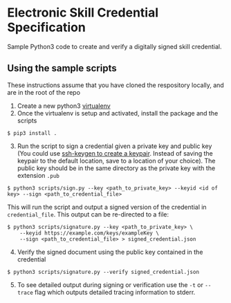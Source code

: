 # Electronic Skill Credential Specification
Sample Python3 code to create and verify a digitally signed skill credential.

## Using the sample scripts
These instructions assume that you have cloned the respository locally, and are in the root of the repo

1. Create a new python3 [virtualenv](https://virtualenv.pypa.io/en/latest/)
2. Once the virtualenv is setup and activated, install the package and the scripts

```shell
$ pip3 install .
```

3. Run the script to sign a credential given a private key and public key (You could use [ssh-keygen to create a keypair](https://www.digitalocean.com/docs/droplets/how-to/add-ssh-keys/create-with-openssh/). Instead of saving the keypair to the default location, save to a location of your choice). The public key should be in the same directory as the private key with the extension `.pub`

```shell
$ python3 scripts/sign.py --key <path_to_private_key> --keyid <id of key> --sign <path_to_credential_file>
```

This will run the script and output a signed version of the credential in `credential_file`. This output can be re-directed to a file:

```shell
$ python3 scripts/signature.py --key <path_to_private_key> \
    --keyid https://example.com/keys/exampleKey \
    --sign <path_to_credential_file> > signed_credential.json
```

4. Verify the signed document using the public key contained in the credential

```shell
$ python3 scripts/signature.py --verify signed_credential.json
```

5. To see detailed output during signing or verification use the `-t` or `--trace` flag which outputs detailed tracing information to stderr.
